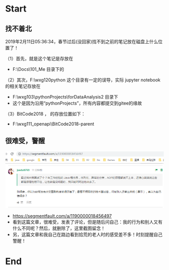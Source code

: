 # Start



## 找不着北

2019年2月11日05:36:34，春节过后(没回家)找不到之前的笔记放在磁盘上什么位置了！

（1）首先，就是这个笔记是存放在

- F:\Docs\101_Me 目录下的

（2）其次，F:\wxg120python 这个目录有一定的误导，实际 jupyter notebook 的相关笔记存放在

- F:\wxg103\pythonProjects\forDataAnalysis2 目录下
- 这个是因为沿用“pythonProjects”，所有内容都提交到gitee的缘故

（3）BitCode2018 ， 的存放位置如下：

- F:\wxg111_openapi\BitCode2018-parent



## 很难受，警醒

![](./imgs/100_me_sad01.png)

- <https://segmentfault.com/a/1190000018456497>
- 看到这篇文章，很难受，发表了评论，但是随后问自己：我的行为和别人又有什么不同呢？然后，就删除了，这里截图留念！
- 另，这篇文章和我自己在路边看到拾荒的老人时的感受差不多！时刻提醒自己警醒！




























# End